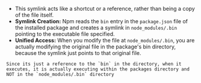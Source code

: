 - This symlink acts like a shortcut or a reference, rather than being a copy of the file itself.
- **Symlink Creation:** Npm reads the `bin` entry in the `package.json` file of the installed package and creates a symlink in `node_modules/.bin` pointing to the executable file specified.
- **Unified Access:** When you modify the file at `node_modules/.bin`, you are actually modifying the original file in the package's bin directory, because the symlink just points to that original file.

```ad-note
Since its just a reference to the `bin` in the directory, when it executes, it is actually executing within the packages directory and NOT in the `node_modules/.bin` directory
```

